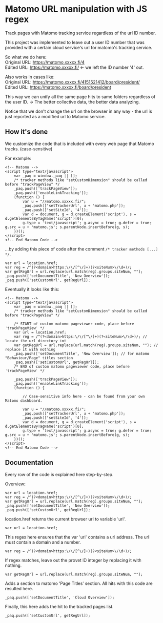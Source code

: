# Matomo URL manipulation with JS regex

Track pages with Matomo tracking service regardless of the url ID number.

This project was implemented to leave out a user ID number that was provided with a certain cloud service's url for matomo's tracking service.

So what we do here:  
Original URL: https://matomo.xxxxx.fi/4  
Edited URL: https://matomo.xxxxx.fi/    <- we left the ID number '4' out.

Also works in cases like:  
Original URL: https://matomo.xxxxx.fi/4151521412/board/president/    
Edited URL: https://matomo.xxxxx.fi/board/president

This way we can unify all the same page hits to same folders regardless of the user ID.
-> The better collective data, the better data analyzing.

Notice that we don't change the url on the browser in any way - the url is just reported as a modified url to Matomo service.

## How it's done

We customize the code that is included with every web page that Matomo tracks. (case-sensitive)

For example:

```
<!-- Matomo -->
<script type="text/javascript">
    var _paq = window._paq || [];
    /* tracker methods like "setCustomDimension" should be called before "trackPageView" */
    _paq.push(['trackPageView']);
    _paq.push(['enableLinkTracking']);
    (function () {
        var u = "//matomo.xxxxx.fi/";
        _paq.push(['setTrackerUrl', u + 'matomo.php']);
        _paq.push(['setSiteId', '4']);
        var d = document, g = d.createElement('script'), s = d.getElementsByTagName('script')[0];
        g.type = 'text/javascript'; g.async = true; g.defer = true; g.src = u + 'matomo.js'; s.parentNode.insertBefore(g, s);
    })();
</script>
<!-- End Matomo Code -->

```

...by adding this piece of code after the comment `/* tracker methods [...] */`.

```
var url = location.href;
var reg = /^(?<domain>https:\/\/[^\/]+)(?<siteNum>\/\d+)/;
var getRegUrl = url.replace(url.match(reg).groups.siteNum, "");
_paq.push(['setDocumentTitle', 'New Overview']);
_paq.push(['setCustomUrl', getRegUrl]);
```

Eventually it looks like this:

```
<!-- Matomo -->
<script type="text/javascript">
    var _paq = window._paq || [];
    /* tracker methods like "setCustomDimension" should be called before "trackPageView" */
    
    /* START of custom matomo pageviewer code, place before 'trackPageView' */
    var url = location.href;
    var reg = /^(?<domain>https:\/\/[^\/]+)(?<siteNum>\/\d+)/; // locate the url directory int
    var getRegUrl = url.replace(url.match(reg).groups.siteNum, ""); // replace it with nothing
    _paq.push(['setDocumentTitle', 'New Overview']); // for matomo "Behaviour/Page" titles section
    _paq.push(['setCustomUrl', getRegUrl]);
    /* END of custom matomo pageviewer code, place before 'trackPageView' */
    
    _paq.push(['trackPageView']);
    _paq.push(['enableLinkTracking']);
    (function () {

        // Case-sensitive info here - can be found from your own Matomo dashboard.

        var u = "//matomo.xxxxx.fi/"; 
        _paq.push(['setTrackerUrl', u + 'matomo.php']);
        _paq.push(['setSiteId', '4']);
        var d = document, g = d.createElement('script'), s = d.getElementsByTagName('script')[0];
        g.type = 'text/javascript'; g.async = true; g.defer = true; g.src = u + 'matomo.js'; s.parentNode.insertBefore(g, s);
    })();
</script>
<!-- End Matomo Code -->
```

## Documentation

Every row of the code is explained here step-by-step.

Overview:
```
var url = location.href;
var reg = /^(?<domain>https:\/\/[^\/]+)(?<siteNum>\/\d+)/;
var getRegUrl = url.replace(url.match(reg).groups.siteNum, "");
_paq.push(['setDocumentTitle', 'New Overview']);
_paq.push(['setCustomUrl', getRegUrl]);
```

location.href returns the current browser url to variable 'url'.
```
var url = location.href;
```

This regex here ensures that the var 'url' contains a url address.
The url must contain a domain and a number.
```
var reg = /^(?<domain>https:\/\/[^\/]+)(?<siteNum>\/\d+)/;
```

If regex matches, leave out the provet ID integer by replacing it with nothing.
```
var getRegUrl = url.replace(url.match(reg).groups.siteNum, "");
```

Adds a section to matomo 'Page Titles' section. All hits with this code are 
resulted here.
```
_paq.push(['setDocumentTitle', 'Cloud Overview']);
```

Finally, this here adds the hit  to the tracked pages list.
```
_paq.push(['setCustomUrl', getRegUrl]);
```




